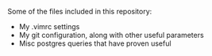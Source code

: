 Some of the files included in this repository:

- My .vimrc settings
- My git configuration, along with other useful parameters
- Misc postgres queries that have proven useful
